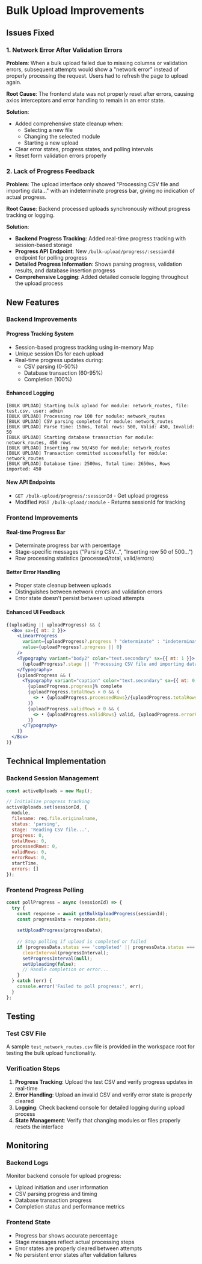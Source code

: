 # Bulk Upload Improvements

## Issues Fixed

### 1. Network Error After Validation Errors
**Problem**: When a bulk upload failed due to missing columns or validation errors, subsequent attempts would show a "network error" instead of properly processing the request. Users had to refresh the page to upload again.

**Root Cause**: The frontend state was not properly reset after errors, causing axios interceptors and error handling to remain in an error state.

**Solution**: 
- Added comprehensive state cleanup when:
  - Selecting a new file
  - Changing the selected module
  - Starting a new upload
- Clear error states, progress states, and polling intervals
- Reset form validation errors properly

### 2. Lack of Progress Feedback
**Problem**: The upload interface only showed "Processing CSV file and importing data..." with an indeterminate progress bar, giving no indication of actual progress.

**Root Cause**: Backend processed uploads synchronously without progress tracking or logging.

**Solution**:
- **Backend Progress Tracking**: Added real-time progress tracking with session-based storage
- **Progress API Endpoint**: New `/bulk-upload/progress/:sessionId` endpoint for polling progress
- **Detailed Progress Information**: Shows parsing progress, validation results, and database insertion progress
- **Comprehensive Logging**: Added detailed console logging throughout the upload process

## New Features

### Backend Improvements

#### Progress Tracking System
- Session-based progress tracking using in-memory Map
- Unique session IDs for each upload
- Real-time progress updates during:
  - CSV parsing (0-50%)
  - Database transaction (60-95%)
  - Completion (100%)

#### Enhanced Logging
```
[BULK UPLOAD] Starting bulk upload for module: network_routes, file: test.csv, user: admin
[BULK UPLOAD] Processing row 100 for module: network_routes
[BULK UPLOAD] CSV parsing completed for module: network_routes
[BULK UPLOAD] Parse time: 150ms, Total rows: 500, Valid: 450, Invalid: 50
[BULK UPLOAD] Starting database transaction for module: network_routes, 450 rows
[BULK UPLOAD] Inserting row 50/450 for module: network_routes
[BULK UPLOAD] Transaction committed successfully for module: network_routes
[BULK UPLOAD] Database time: 2500ms, Total time: 2650ms, Rows imported: 450
```

#### New API Endpoints
- `GET /bulk-upload/progress/:sessionId` - Get upload progress
- Modified `POST /bulk-upload/:module` - Returns sessionId for tracking

### Frontend Improvements

#### Real-time Progress Bar
- Determinate progress bar with percentage
- Stage-specific messages ("Parsing CSV...", "Inserting row 50 of 500...")
- Row processing statistics (processed/total, valid/errors)

#### Better Error Handling
- Proper state cleanup between uploads
- Distinguishes between network errors and validation errors
- Error state doesn't persist between upload attempts

#### Enhanced UI Feedback
```jsx
{(uploading || uploadProgress) && (
  <Box sx={{ mt: 2 }}>
    <LinearProgress 
      variant={uploadProgress?.progress ? "determinate" : "indeterminate"}
      value={uploadProgress?.progress || 0}
    />
    <Typography variant="body2" color="text.secondary" sx={{ mt: 1 }}>
      {uploadProgress?.stage || 'Processing CSV file and importing data...'}
    </Typography>
    {uploadProgress && (
      <Typography variant="caption" color="text.secondary" sx={{ mt: 0.5, display: 'block' }}>
        {uploadProgress.progress}% complete
        {uploadProgress.totalRows > 0 && (
          <> • {uploadProgress.processedRows}/{uploadProgress.totalRows} rows processed</>
        )}
        {uploadProgress.validRows > 0 && (
          <> • {uploadProgress.validRows} valid, {uploadProgress.errorRows} errors</>
        )}
      </Typography>
    )}
  </Box>
)}
```

## Technical Implementation

### Backend Session Management
```javascript
const activeUploads = new Map();

// Initialize progress tracking
activeUploads.set(sessionId, {
  module,
  filename: req.file.originalname,
  status: 'parsing',
  stage: 'Reading CSV file...',
  progress: 0,
  totalRows: 0,
  processedRows: 0,
  validRows: 0,
  errorRows: 0,
  startTime,
  errors: []
});
```

### Frontend Progress Polling
```javascript
const pollProgress = async (sessionId) => {
  try {
    const response = await getBulkUploadProgress(sessionId);
    const progressData = response.data;
    
    setUploadProgress(progressData);
    
    // Stop polling if upload is completed or failed
    if (progressData.status === 'completed' || progressData.status === 'error') {
      clearInterval(progressInterval);
      setProgressInterval(null);
      setUploading(false);
      // Handle completion or error...
    }
  } catch (err) {
    console.error('Failed to poll progress:', err);
  }
};
```

## Testing

### Test CSV File
A sample `test_network_routes.csv` file is provided in the workspace root for testing the bulk upload functionality.

### Verification Steps
1. **Progress Tracking**: Upload the test CSV and verify progress updates in real-time
2. **Error Handling**: Upload an invalid CSV and verify error state is properly cleared
3. **Logging**: Check backend console for detailed logging during upload process
4. **State Management**: Verify that changing modules or files properly resets the interface

## Monitoring

### Backend Logs
Monitor backend console for upload progress:
- Upload initiation and user information
- CSV parsing progress and timing
- Database transaction progress
- Completion status and performance metrics

### Frontend State
- Progress bar shows accurate percentage
- Stage messages reflect actual processing steps
- Error states are properly cleared between attempts
- No persistent error states after validation failures